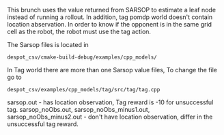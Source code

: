 This brunch uses the value returned from SARSOP to estimate a leaf node instead of running a rollout.
In addition, tag pomdp world doesn't contain location abservation. In order to know if the opponent is in the same grid cell as the robot, the robot must use the tag action.

The Sarsop files is located in 
```
despot_csv/cmake-build-debug/examples/cpp_models/
```

In Tag world there are more than one Sarsop value files, To change the file go to 
```
despot_csv/examples/cpp_models/tag/src/tag/tag.cpp 
```

sarsop.out - has location observation, Tag reward is -10 for unsuccessful tag.
sarsop_noObs.out, sarsop_noObs_minus1.out, sarsop_noObs_minus2.out - don't have location observation, differ in the unsuccessful tag reward. 
